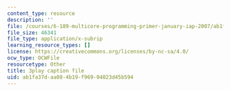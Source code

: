 ```yaml
---
content_type: resource
description: ''
file: /courses/6-189-multicore-programming-primer-january-iap-2007/ab1fa37daa084b19f96904023d45b594_qR9y8dx_pW4.srt
file_size: 46341
file_type: application/x-subrip
learning_resource_types: []
license: https://creativecommons.org/licenses/by-nc-sa/4.0/
ocw_type: OCWFile
resourcetype: Other
title: 3play caption file
uid: ab1fa37d-aa08-4b19-f969-04023d45b594
---
```

